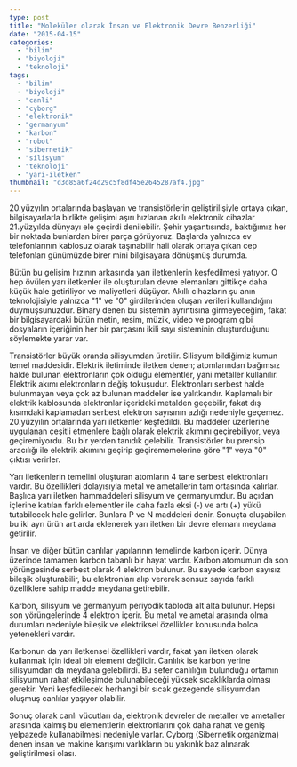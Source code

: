 ```yaml
---
type: post
title: "Moleküler olarak İnsan ve Elektronik Devre Benzerliği"
date: "2015-04-15"
categories: 
  - "bilim"
  - "biyoloji"
  - "teknoloji"
tags: 
  - "bilim"
  - "biyoloji"
  - "canli"
  - "cyborg"
  - "elektronik"
  - "germanyum"
  - "karbon"
  - "robot"
  - "sibernetik"
  - "silisyum"
  - "teknoloji"
  - "yari-iletken"
thumbnail: "d3d85a6f24d29c5f8df45e2645287af4.jpg"
---
```


20.yüzyılın ortalarında başlayan ve transistörlerin geliştirilişiyle ortaya çıkan, bilgisayarlarla birlikte gelişimi aşırı hızlanan akıllı elektronik cihazlar 21.yüzyılda dünyayı ele geçirdi denilebilir. Şehir yaşantısında, baktığımız her bir noktada bunlardan birer parça görüyoruz. Başlarda yalnızca ev telefonlarının kablosuz olarak taşınabilir hali olarak ortaya çıkan cep telefonları günümüzde birer mini bilgisayara dönüşmüş durumda.

Bütün bu gelişim hızının arkasında yarı iletkenlerin keşfedilmesi yatıyor. O hep övülen yarı iletkenler ile oluşturulan devre elemanları gittikçe daha küçük hale getiriliyor ve maliyetleri düşüyor. Akıllı cihazların şu anın teknolojisiyle yalnızca "1" ve "0" girdilerinden oluşan verileri kullandığını duymuşsunuzdur. Binary denen bu sistemin ayrıntısına girmeyeceğim, fakat bir bilgisayardaki bütün metin, resim, müzik, video ve program gibi dosyaların içeriğinin her bir parçasını ikili sayı sisteminin oluşturduğunu söylemekte yarar var.

Transistörler büyük oranda silisyumdan üretilir. Silisyum bildiğimiz kumun temel maddesidir. Elektrik iletiminde iletken denen; atomlarından bağımsız halde bulunan elektronların çok olduğu elementler, yani metaller kullanılır. Elektrik akımı elektronların değiş tokuşudur. Elektronları serbest halde bulunmayan veya çok az bulunan maddeler ise yalıtkandır. Kaplamalı bir elektrik kablosunda elektronlar içerideki metalden geçebilir, fakat dış kısımdaki kaplamadan serbest elektron sayısının azlığı nedeniyle geçemez. 20.yüzyılın ortalarında yarı iletkenler keşfedildi. Bu maddeler üzerlerine uygulanan çeşitli etmenlere bağlı olarak elektrik akımını geçirebiliyor, veya geçiremiyordu. Bu bir yerden tanıdık gelebilir. Transistörler bu prensip aracılığı ile elektrik akımını geçirip geçirememelerine göre "1" veya "0" çıktısı verirler.

Yarı iletkenlerin temelini oluşturan atomların 4 tane serbest elektronları vardır. Bu özellikleri dolayısıyla metal ve ametallerin tam ortasında kalırlar. Başlıca yarı iletken hammaddeleri silisyum ve germanyumdur. Bu açıdan içlerine katılan farklı elementler ile daha fazla eksi (-) ve artı (+) yükü tutabilecek hale gelirler. Bunlara P ve N maddeleri denir. Sonuçta oluşabilen bu iki ayrı ürün art arda eklenerek yarı iletken bir devre elemanı meydana getirilir.

İnsan ve diğer bütün canlılar yapılarının temelinde karbon içerir. Dünya üzerinde tamamen karbon tabanlı bir hayat vardır. Karbon atomumun da son yörüngesinde serbest olarak 4 elektron bulunur. Bu sayede karbon sayısız bileşik oluşturabilir, bu elektronları alıp vererek sonsuz sayıda farklı özelliklere sahip madde meydana getirebilir.

Karbon, silisyum ve germanyum periyodik tabloda alt alta bulunur. Hepsi son yörüngelerinde 4 elektron içerir. Bu metal ve ametal arasında olma durumları nedeniyle bileşik ve elektriksel özellikler konusunda bolca yetenekleri vardır.

Karbonun da yarı iletkensel özellikleri vardır, fakat yarı iletken olarak kullanmak için ideal bir element değildir. Canlılık ise karbon yerine silisyumdan da meydana gelebilirdi. Bu sefer canlılığın bulunduğu ortamın silisyumun rahat etkileşimde bulunabileceği yüksek sıcaklıklarda olması gerekir. Yeni keşfedilecek herhangi bir sıcak gezegende silisyumdan oluşmuş canlılar yaşıyor olabilir.

Sonuç olarak canlı vücutları da, elektronik devreler de metaller ve ametaller arasında kalmış bu elementlerin elektronlarını çok daha rahat ve geniş yelpazede kullanabilmesi nedeniyle varlar. Cyborg (Sibernetik organizma) denen insan ve makine karışımı varlıkların bu yakınlık baz alınarak geliştirilmesi olası.
